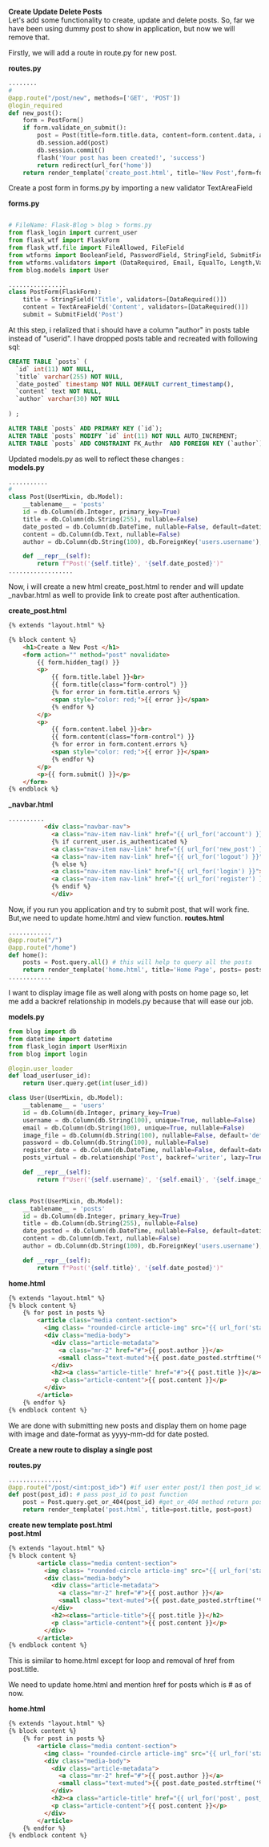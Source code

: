 **Create Update Delete Posts**</br>
Let's add some functionality to create, update and delete posts. So, far we have been using dummy post to show in application, but now we will remove that. 

Firstly, we will add a route in route.py for new post.

**routes.py**
```python
........
#
@app.route("/post/new", methods=['GET', 'POST'])
@login_required
def new_post():
    form = PostForm()
    if form.validate_on_submit():
        post = Post(title=form.title.data, content=form.content.data, author=current_user.username)
        db.session.add(post)
        db.session.commit()
        flash('Your post has been created!', 'success')
        return redirect(url_for('home'))
    return render_template('create_post.html', title='New Post',form=form, legend='New Post')
```

Create a post form in forms.py by importing a new validator TextAreaField

**forms.py**
```python

# FileName: Flask-Blog > blog > forms.py
from flask_login import current_user
from flask_wtf import FlaskForm
from flask_wtf.file import FileAllowed, FileField
from wtforms import BooleanField, PasswordField, StringField, SubmitField, TextAreaField
from wtforms.validators import (DataRequired, Email, EqualTo, Length,ValidationError)
from blog.models import User

................
class PostForm(FlaskForm):
    title = StringField('Title', validators=[DataRequired()])
    content = TextAreaField('Content', validators=[DataRequired()])
    submit = SubmitField('Post')
```

At this step, i relalized that i should have a column "author" in posts table instead of "userid". I have dropped posts table and recreated with following sql:
```sql
CREATE TABLE `posts` (
  `id` int(11) NOT NULL,
  `title` varchar(255) NOT NULL,
  `date_posted` timestamp NOT NULL DEFAULT current_timestamp(),
  `content` text NOT NULL,
  `author` varchar(30) NOT NULL
  
) ;

ALTER TABLE `posts` ADD PRIMARY KEY (`id`);
ALTER TABLE `posts` MODIFY `id` int(11) NOT NULL AUTO_INCREMENT;
ALTER TABLE `posts` ADD CONSTRAINT FK_Authr  ADD FOREIGN KEY (`author`) REFERENCES `users`(username);
```

Updated models.py as well to reflect these changes :</br>
**models.py**
```python
...........
#
class Post(UserMixin, db.Model):
    __tablename__ = 'posts'
    id = db.Column(db.Integer, primary_key=True)
    title = db.Column(db.String(255), nullable=False)
    date_posted = db.Column(db.DateTime, nullable=False, default=datetime.utcnow)
    content = db.Column(db.Text, nullable=False)
    author = db.Column(db.String(100), db.ForeignKey('users.username'), nullable=False)

    def __repr__(self):
        return f"Post('{self.title}', '{self.date_posted}')" 
..................
```````
Now, i will create a new html create_post.html to render and will update \_navbar.html as well to provide link to create post after authentication.

**create_post.html**
```html
{% extends "layout.html" %}

{% block content %}
    <h1>Create a New Post </h1>
    <form action="" method="post" novalidate>
        {{ form.hidden_tag() }}
        <p>
            {{ form.title.label }}<br>
            {{ form.title(class="form-control") }}
            {% for error in form.title.errors %}
            <span style="color: red;">{{ error }}</span>
            {% endfor %}
        </p>
        <p>
            {{ form.content.label }}<br>
            {{ form.content(class="form-control") }}
            {% for error in form.content.errors %}
            <span style="color: red;">{{ error }}</span>
            {% endfor %}
        </p>
        <p>{{ form.submit() }}</p>
    </form>
{% endblock %}
```
**\_navbar.html**
```html
..........
          <div class="navbar-nav">
            <a class="nav-item nav-link" href="{{ url_for('account') }}">Account</a>
            {% if current_user.is_authenticated %}
            <a class="nav-item nav-link" href="{{ url_for('new_post') }}">Create Post</a>
            <a class="nav-item nav-link" href="{{ url_for('logout') }}">Logout</a>
            {% else %}
            <a class="nav-item nav-link" href="{{ url_for('login') }}">Login</a>
            <a class="nav-item nav-link" href="{{ url_for('register') }}">Register</a>
            {% endif %}
            </div>
```

Now, if you run you application and try to submit post, that will work fine. But,we need to update home.html and view function.
**routes.html**</br>
```python
............
@app.route("/")
@app.route("/home")
def home():
    posts = Post.query.all() # this will help to query all the posts 
    return render_template('home.html', title='Home Page', posts= posts) #send posts to html template
............
```
I want to display image file as well along with posts on home page so, let me add a backref relationship in models.py because that will ease our job.

**models.py**</br>
```python
from blog import db
from datetime import datetime
from flask_login import UserMixin
from blog import login

@login.user_loader
def load_user(user_id):
    return User.query.get(int(user_id))

class User(UserMixin, db.Model):
    __tablename__ = 'users'
    id = db.Column(db.Integer, primary_key=True)
    username = db.Column(db.String(100), unique=True, nullable=False)
    email = db.Column(db.String(100), unique=True, nullable=False)
    image_file = db.Column(db.String(100), nullable=False, default='default.jpg')
    password = db.Column(db.String(100), nullable=False)
    register_date = db.Column(db.DateTime, nullable=False, default=datetime.utcnow)
    posts_virtual = db.relationship('Post', backref='writer', lazy=True)

    def __repr__(self):
        return f"User('{self.username}', '{self.email}', '{self.image_file}')"


class Post(UserMixin, db.Model):
    __tablename__ = 'posts'
    id = db.Column(db.Integer, primary_key=True)
    title = db.Column(db.String(255), nullable=False)
    date_posted = db.Column(db.DateTime, nullable=False, default=datetime.utcnow)
    content = db.Column(db.Text, nullable=False)
    author = db.Column(db.String(100), db.ForeignKey('users.username'), nullable=False)

    def __repr__(self):
        return f"Post('{self.title}', '{self.date_posted}')" 


```
**home.html**</br>
```html
{% extends "layout.html" %}
{% block content %}
    {% for post in posts %}
        <article class="media content-section">
          <img class= "rounded-circle article-img" src="{{ url_for('static', filename='profile_pics/' + post.writer.image_file) }}">
          <div class="media-body">
            <div class="article-metadata">
              <a class="mr-2" href="#">{{ post.author }}</a>
              <small class="text-muted">{{ post.date_posted.strftime('%Y-%m-%d') }}</small>
            </div>
            <h2><a class="article-title" href="#">{{ post.title }}</a></h2>
            <p class="article-content">{{ post.content }}</p>
          </div>
        </article>
    {% endfor %}
{% endblock content %}
```

We are done with submitting new posts and display them on home page with image and date-format as yyyy-mm-dd for date posted.

**Create a new route to display a single post**</br>

**routes.py**</br>
```python
...............
@app.route("/post/<int:post_id>") #if user enter post/1 then post_id will be 1
def post(post_id): # pass post_id to post function
    post = Post.query.get_or_404(post_id) #get_or_404 method return post with mentioned post_id else return error 404
    return render_template('post.html', title=post.title, post=post) 
```
    
**create new template post.html**</br>
**post.html**</br>
```html
{% extends "layout.html" %}
{% block content %}
        <article class="media content-section">
          <img class= "rounded-circle article-img" src="{{ url_for('static', filename='profile_pics/' + post.writer.image_file) }}"> 
          <div class="media-body">
            <div class="article-metadata">
              <a class="mr-2" href="#">{{ post.author }}</a>
              <small class="text-muted">{{ post.date_posted.strftime('%Y-%m-%d') }}</small>
            </div>
            <h2><class="article-title">{{ post.title }}</h2>
            <p class="article-content">{{ post.content }}</p>
          </div>
        </article>
{% endblock content %}
```
This is similar to home.html except for loop and removal of href from post.title.

We need to update home.html and mention href for posts which is # as of now.

**home.html**</br>
```html
{% extends "layout.html" %}
{% block content %}
    {% for post in posts %}
        <article class="media content-section">
          <img class= "rounded-circle article-img" src="{{ url_for('static', filename='profile_pics/' + post.writer.image_file) }}"> 
          <div class="media-body">
            <div class="article-metadata">
              <a class="mr-2" href="#">{{ post.author }}</a>
              <small class="text-muted">{{ post.date_posted.strftime('%Y-%m-%d') }}</small>
            </div>
            <h2><a class="article-title" href="{{ url_for('post', post_id=post.id) }}">{{ post.title }}</a></h2>
            <p class="article-content">{{ post.content }}</p>
          </div>
        </article>
    {% endfor %}
{% endblock content %}
```




